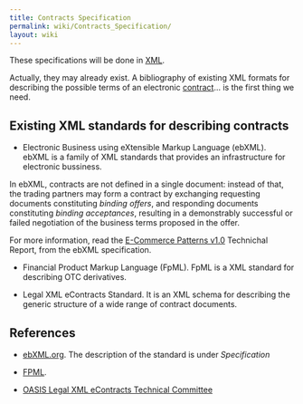 ```yaml
---
title: Contracts Specification
permalink: wiki/Contracts_Specification/
layout: wiki
---
```


These specifications will be done in [XML](/wiki/XML "wikilink").

Actually, they may already exist. A bibliography of existing XML formats
for describing the possible terms of an electronic
[contract](/wiki/Contracts "wikilink")... is the first thing we need.

Existing XML standards for describing contracts
-----------------------------------------------

-   Electronic Business using eXtensible Markup Language (ebXML). ebXML
    is a family of XML standards that provides an infrastructure for
    electronic bussiness.

In ebXML, contracts are not defined in a single document: instead of
that, the trading partners may form a contract by exchanging requesting
documents constituting *binding offers*, and responding documents
constituting *binding acceptances*, resulting in a demonstrably
successful or failed negotiation of the business terms proposed in the
offer.

For more information, read the [E-Commerce Patterns
v1.0](http://www.ine.es/nomen2/index.do) Technichal Report, from the
ebXML specification.

-   Financial Product Markup Language (FpML). FpML is a XML standard for
    describing OTC derivatives.

<!-- -->

-   Legal XML eContracts Standard. It is an XML schema for describing
    the generic structure of a wide range of contract documents.

References
----------

-   [ebXML.org](http://www.ebxml.org). The description of the standard
    is under *Specification*

<!-- -->

-   [FPML](http://www.fpml.org).

<!-- -->

-   [OASIS Legal XML eContracts Technical
    Committee](https://www.oasis-open.org/committees/tc_home.php?wg_abbrev=legalxml-econtracts)

